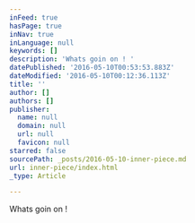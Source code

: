 ```yaml
---
inFeed: true
hasPage: true
inNav: true
inLanguage: null
keywords: []
description: 'Whats goin on ! '
datePublished: '2016-05-10T00:53:53.883Z'
dateModified: '2016-05-10T00:12:36.113Z'
title: ''
author: []
authors: []
publisher:
  name: null
  domain: null
  url: null
  favicon: null
starred: false
sourcePath: _posts/2016-05-10-inner-piece.md
url: inner-piece/index.html
_type: Article

---
```

Whats goin on !